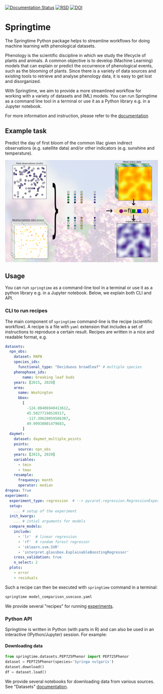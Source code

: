 <!--
SPDX-FileCopyrightText: 2023 Springtime authors

SPDX-License-Identifier: Apache-2.0
-->

[![Documentation Status](https://readthedocs.org/projects/springtime/badge/?version=latest)](https://springtime.readthedocs.io/en/latest/?badge=latest)
[![RSD](https://img.shields.io/badge/RSD-springtime-blue)](https://research-software-directory.org/software/springtime)
[![DOI](https://zenodo.org/badge/DOI/10.5281/zenodo.7835299.svg)](https://doi.org/10.5281/zenodo.7835299)


<!--intro-start-->
# Springtime

The Springtime Python package helps to streamline workflows for doing machine
learning with phenological datasets.

Phenology is the scientific discipline in which we study the lifecycle of plants
and animals. A common objective is to develop (Machine Learning) models that can
explain or predict the occurrence of phenological events, such as the blooming
of plants. Since there is a variety of data sources and existing tools to
retrieve and analyse phenology data, it is easy to get lost and disorganized.

With Springtime, we aim to provide a more streamlined workflow for working with
a variety of datasets and (ML) models. You can run Springtime as a command line
tool in a terminal or use it as a Python library e.g. in a Jupyter notebook.

<!--intro-end-->

For more information and instruction, please refer to the
[documentation](https://springtime.readthedocs.io/)


<!--illustration-start-->
## Example task

Predict the day of first bloom of the common lilac given indirect observations
(e.g. satellite data) and/or other indicators (e.g. sunshine and temperature).

![illustration_example_use_case](docs/illustration.png)
<!--illustration-end-->

## Usage
<!--usage-start-->
You can run `springtime` as a command-line tool in a terminal or use it as a python library e.g. in a Jupyter notebook. Below, we explain both CLI and API.
<!--usage-end-->

<!--recipe-start-->
### CLI to run recipes

The main component of `springtime` command-line is the recipe (scientific
workflow). A recipe is a file with `yaml` extension that includes a set of
instructions to reproduce a certain result. Recipes are written in a nice and
readable format,
e.g.

```yaml
datasets:
  npn_obs:
    dataset: RNPN
    species_ids:
      functional_type: "Deciduous broadleaf" # multiple species
    phenophase_ids:
        name: breaking leaf buds
    years: [2015, 2020]
    area:
      name: Washington
      bbox:
        [
          -124.08406940413612,
          45.50277198520317,
          -117.39620059586387,
          49.99938001479683,
        ]
  daymet:
    dataset: daymet_multiple_points
    points:
      source: npn_obs
    years: [2015, 2020]
    variables:
      - tmin
      - tmax
    resample:
      frequency: month
      operator: median
dropna: True
experiment:
  experiment_type: regression  # --> pycaret.regression.RegressionExperiment
  setup:
    ... # setup of the experiment
  init_kwargs:
    ... # intial arguments for models
  compare_models:
    include:
      - 'lr'  # linear regression
      - 'rf'  # random forest regressor
      - 'sklearn.svm.SVR'
      - 'interpret.glassbox.ExplainableBoostingRegressor'
    cross_validation: true
    n_select: 2
  plots:
    - error
    - residuals
```

Such a recipe can then be executed with `springtime` command in a terminal:

```bash
springtime model_comparison_usecase.yaml
```

We provide several "recipes" for running
[experiments](https://springtime.readthedocs.io/en/latest/experiments/).
<!--recipe-end-->

<!--api-start-->
### Python API

Springtime is written in Python (with parts in R) and can also be used in an
interactive (IPython/Jupyter) session. For example:

#### Downloading data

```Python
from springtime.datasets.PEP725Phenor import PEP725Phenor
dataset = PEP725Phenor(species='Syringa vulgaris')
dataset.download()
df = dataset.load()
```

We provide several notebooks for downloading data from various sources.
See "Datasets"
[documentation](https://springtime.readthedocs.io/en/latest/datasets/).
<!--api-end-->
